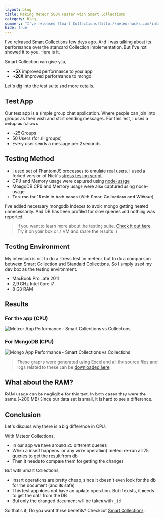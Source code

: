```yaml
---
layout: blog
title: Making Meteor 500% Faster with Smart Collections
category: blog
summery: "I've released [Smart Collections](http://meteorhacks.com/introducing-smart-collections.html) few days ago. And I was talking about its performance over the standard Collection implementation. But I've not showed it to you. Here is it."
hide: true
---
```


I've released [Smart Collections](http://meteorhacks.com/introducing-smart-collections.html) few days ago. And I was talking about its performance over the standard Collection implementation. But I've not showed it to you. Here is it.

Smart Collection can give you,

* **~5X** improved performance to your app
* **~20X** improved performance to mongo

Let's dig into the test suite and more details.

## Test App

Our test app is a simple group chat application. Where people can join into groups as their wish and start sending messages. For this test, I used a setup as follows

* ~25 Groups
* 50 Users (for all groups)
* Every user sends a message per 2 seconds 

## Testing Method

* I used set of PhantomJS processes to emulate real users. I used a forked version of Nick's [stress testing script](http://goo.gl/R4wHn).
* CPU and Memory usage were captured using [node-usage](https://github.com/arunoda/node-usage)
* MongoDB CPU and Memory usage were also captured using node-usage
* Test ran for 15 min in both cases (With Smart Collections and Without)

I've added necessary mongodb indexes to avoid mongo getting heated unnecessarily. And DB has been profiled for slow queries and nothing was reported.

> If you want to learn more about the testing suite. [Check it out here](https://github.com/arunoda/stress-test-meteor). Try it on your box or a VM and share the results :)

## Testing Environment 

My intension is not to do a stress test on meteor, but to do a comparison between Smart Collection and Standard Collections. So I simply used my dev box as the testing environment. 

* MacBook Pro Late 2011
* 2,9 GHz Intel Core i7
* 8 GB RAM

## Results 

### For the app (CPU)

![Meteor App Performance - Smart Collections vs Collections ](http://i.imgur.com/T8ySQ44.png)

### For MongoDB (CPU)
![Mongo App Performance - Smart Collections vs Collections](http://i.imgur.com/eiDY7QT.png)

> These graphs were generated using Excel and all the source files and logs related to these can be [downloaded here](https://dl.dropboxusercontent.com/u/6826117/smart-collections-vs-collections.zip).

## What about the RAM?
RAM usage can be negligible for this test. In both cases they were the same.(~200 MB) Since our data set is small, it is hard to see a difference.

## Conclusion

Let's discuss why there is a big difference in CPU.

With Meteor Collections,

* In our app we have around 25 different queries
* When a insert happens (or any write operation) meteor re-run all 25 queries to get the result from db
* Then it needs to compare them for getting the changes

But with Smart Collections,

* Insert operations are pretty cheap, since it doesn't even look for the db for the document (and its safe)
* This test app does not have an update operation. But if exists, it needs to get the data from the DB
* But only the changed document will be taken with `_id`

So that's it; Do you want these benefits? Checkout [Smart Collections](http://meteorhacks.com/introducing-smart-collections.html).


